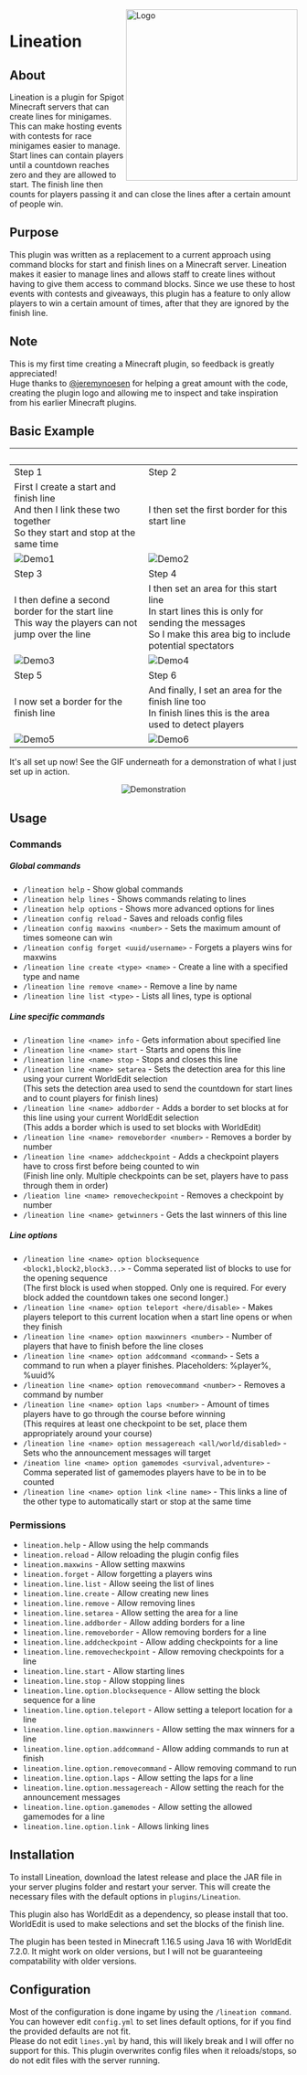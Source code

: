 <img src="img/logo.png" align="right" alt="Logo" title="Logo" width="300" height="300" />

# Lineation

## About
Lineation is a plugin for Spigot Minecraft servers that can create lines for minigames. This can make hosting events with contests for race minigames easier to manage.  
Start lines can contain players until a countdown reaches zero and they are allowed to start. The finish line then counts for players passing it and can close the lines after a certain amount of people win.  

## Purpose
This plugin was written as a replacement to a current approach using command blocks for start and finish lines on a Minecraft server. Lineation makes it easier to manage lines and allows staff to create lines without having to give them access to command blocks. Since we use these to host events with contests and giveaways, this plugin has a feature to only allow players to win a certain amount of times, after that they are ignored by the finish line. 

## Note
This is my first time creating a Minecraft plugin, so feedback is greatly appreciated!   
Huge thanks to [@jeremynoesen](https://github.com/jeremynoesen) for helping a great amount with the code, creating the plugin logo and allowing me to inspect and take inspiration from his earlier Minecraft plugins. 

## Basic Example
<br> | <br>
--- | ---
Step 1 | Step 2
First I create a start and finish line<br> And then I link these two together<br> So they start and stop at the same time | I then set the first border for this start line
![Demo1](img/demo1.png) | ![Demo2](img/demo2.png)
Step 3 | Step 4
I then define a second border for the start line<br> This way the players can not jump over the line | I then set an area for this start line<br>In start lines this is only for sending the messages<br>So I make this area big to include potential spectators
![Demo3](img/demo3.png) | ![Demo4](img/demo4.png)
Step 5 | Step 6
I now set a border for the finish line | And finally, I set an area for the finish line too<br>In finish lines this is the area used to detect players
![Demo5](img/demo5.png) | ![Demo6](img/demo6.png)  


It's all set up now! See the GIF underneath for a demonstration of what I just set up in action.
<div align="center" ><img src = "img/demo7.gif" alt="Demonstration" title="Demonstration"/></div>

## Usage

### Commands

##### Global commands
 - `/lineation help` - Show global commands  
 - `/lineation help lines` - Shows commands relating to lines  
 - `/lineation help options` - Shows more advanced options for lines  
 - `/lineation config reload` - Saves and reloads config files  
 - `/lineation config maxwins <number>` - Sets the maximum amount of times someone can win  
 - `/lineation config forget <uuid/username>` - Forgets a players wins for maxwins  
 - `/lineation line create <type> <name>` - Create a line with a specified type and name  
 - `/lineation line remove <name>` - Remove a line by name
 - `/lineation line list <type>` - Lists all lines, type is optional
##### Line specific commands
 - `/lineation line <name> info` - Gets information about specified line  
 - `/lineation line <name> start` - Starts and opens this line  
 - `/lineation line <name> stop` - Stops and closes this line  
 - `/lineation line <name> setarea` - Sets the detection area for this line using your current WorldEdit selection  
 (This sets the detection area used to send the countdown for start lines and to count players for finish lines)  
 - `/lineation line <name> addborder` - Adds a border to set blocks at for this line using your current WorldEdit selection  
 (This adds a border which is used to set blocks with WorldEdit)  
 - `/lineation line <name> removeborder <number>` - Removes a border by number  
 - `/lineation line <name> addcheckpoint` - Adds a checkpoint players have to cross first before being counted to win  
 (Finish line only. Multiple checkpoints can be set, players have to pass through them in order)  
 - `/lieation line <name> removecheckpoint` - Removes a checkpoint by number  
 - `/lineation line <name> getwinners` - Gets the last winners of this line  
##### Line options
 - `/lineation line <name> option blocksequence <block1,block2,block3...>` - Comma seperated list of blocks to use for the opening sequence  
 (The first block is used when stopped. Only one is required. For every block added the countdown takes one second longer.)  
 - `/lineation line <name> option teleport <here/disable>` - Makes players teleport to this current location when a start line opens or when they finish   
 - `/lineation line <name> option maxwinners <number>` - Number of players that have to finish before the line closes  
 - `/lineation line <name> option addcommand <command>` - Sets a command to run when a player finishes. Placeholders: %player%, %uuid%  
 - `/lineation line <name> option removecommand <number>` - Removes a command by number  
 - `/lineation line <name> option laps <number>` - Amount of times players have to go through the course before winning  
 (This requires at least one checkpoint to be set, place them appropriately around your course)  
 - `/lineation line <name> option messagereach <all/world/disabled>` - Sets who the announcement messages will target  
 - `/ineation line <name> option gamemodes <survival,adventure>` - Comma seperated list of gamemodes players have to be in to be counted  
 - `/lineation line <name> option link <line name>` - This links a line of the other type to automatically start or stop at the same time  

### Permissions
 - `lineation.help` - Allow using the help commands  
 - `lineation.reload` - Allow reloading the plugin config files  
 - `lineation.maxwins` - Allow setting maxwins  
 - `lineation.forget` - Allow forgetting a players wins  
 - `lineation.line.list` - Allow seeing the list of lines  
 - `lineation.line.create` - Allow creating new lines  
 - `lineation.line.remove` - Allow removing lines  
 - `lineation.line.setarea` - Allow setting the area for a line  
 - `lineation.line.addborder` - Allow adding borders for a line  
 - `lineation.line.removeborder` - Allow removing borders for a line  
 - `lineation.line.addcheckpoint` - Allow adding checkpoints for a line  
 - `lineation.line.removecheckpoint` - Allow removing checkpoints for a line  
 - `lineation.line.start` - Allow starting lines  
 - `lineation.line.stop` - Allow stopping lines  
 - `lineation.line.option.blocksequence` - Allow setting the block sequence for a line  
 - `lineation.line.option.teleport` - Allow setting a teleport location for a line  
 - `lineation.line.option.maxwinners` - Allow setting the max winners for a line  
 - `lineation.line.option.addcommand` - Allow adding commands to run at finish  
 - `lineation.line.option.removecommand` - Allow removing command to run  
 - `lineation.line.option.laps` - Allow setting the laps for a line  
 - `lineation.line.option.messagereach` - Allow setting the reach for the announcement messages  
 - `lineation.line.option.gamemodes` - Allow setting the allowed gamemodes for a line  
 - `lineation.line.option.link` - Allows linking lines  

## Installation
To install Lineation, download the latest release and place the JAR file in your server plugins folder and restart your server. This will create the necessary files with the default options in `plugins/Lineation`.  

This plugin also has WorldEdit as a dependency, so please install that too. WorldEdit is used to make selections and set the blocks of the finish line.  

The plugin has been tested in Minecraft 1.16.5 using Java 16 with WorldEdit 7.2.0. It might work on older versions, but I will not be guaranteeing compatability with older versions.  

## Configuration
Most of the configuration is done ingame by using the `/lineation command`. You can however edit `config.yml` to set lines default options, for if you find the provided defaults are not fit.  
Please do not edit `lines.yml` by hand, this will likely break and I will offer no support for this. This plugin overwrites config files when it reloads/stops, so do not edit files with the server running.

